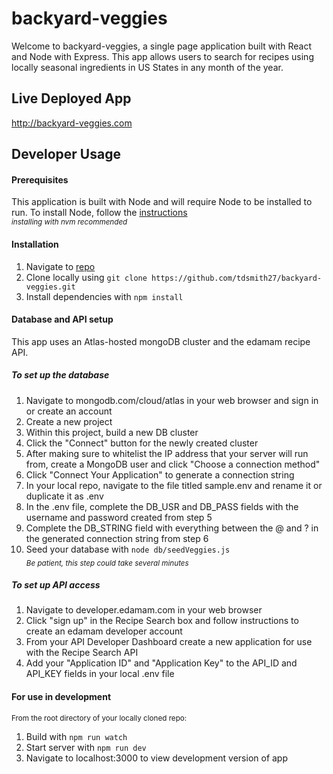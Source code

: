 # backyard-veggies

Welcome to backyard-veggies, a single page application built with React and Node with Express. This app allows users to search for recipes using locally seasonal ingredients in US States in any month of the year.

## Live Deployed App

http://backyard-veggies.com

## Developer Usage

#### Prerequisites

This application is built with Node and will require Node to be installed to run. To install Node, follow the [instructions](https://docs.npmjs.com/downloading-and-installing-node-js-and-npm) <br>
<sub>_installing with nvm recommended_</sub>

#### Installation

1. Navigate to [repo](https://github.com/tdsmith27/backyard-veggies)
2. Clone locally using `git clone https://github.com/tdsmith27/backyard-veggies.git`
3. Install dependencies with `npm install`

#### Database and API setup

This app uses an Atlas-hosted mongoDB cluster and the edamam recipe API.

##### To set up the database

1. Navigate to mongodb.com/cloud/atlas in your web browser and sign in or create an account
2. Create a new project
3. Within this project, build a new DB cluster
4. Click the "Connect" button for the newly created cluster
5. After making sure to whitelist the IP address that your server will run from, create a MongoDB user and click "Choose a connection method"
6. Click "Connect Your Application" to generate a connection string
7. In your local repo, navigate to the file titled sample.env and rename it or duplicate it as .env
8. In the .env file, complete the DB_USR and DB_PASS fields with the username and password created from step 5
9. Complete the DB_STRING field with everything between the @ and ? in the generated connection string from step 6
10. Seed your database with `node db/seedVeggies.js`<br>
    <sub>_Be patient, this step could take several minutes_</sub>

##### To set up API access

1. Navigate to developer.edamam.com in your web browser
2. Click "sign up" in the Recipe Search box and follow instructions to create an edamam developer account
3. From your API Developer Dashboard create a new application for use with the Recipe Search API
4. Add your "Application ID" and "Application Key" to the API_ID and API_KEY fields in your local .env file

#### For use in development

<sub>From the root directory of your locally cloned repo:</sub>

1. Build with `npm run watch`
2. Start server with `npm run dev`
3. Navigate to localhost:3000 to view development version of app
